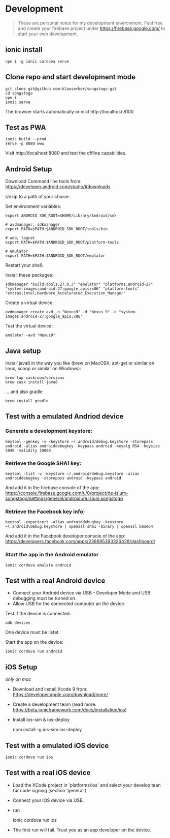 
# Development

>These are personal notes for my development environment. Feel free and create your firebase project under https://firebase.google.com/ to start your own development.

## ionic install

    npm i -g ionic cordova serve

## Clone repo and start development mode

    git clone git@github.com:klauserber/songstogo.git
    cd songstogo
    npm i
    ionic serve

The browser starts automatically or visit http://localhost:8100

## Test as PWA

    ionic build --prod
    serve -p 8080 www

Visit http://localhost:8080 and test the offline capabilities.

## Android Setup

Download Command line tools from: https://developer.android.com/studio/#downloads

Unzip to a path of your choice.

Set environment variables:

    export ANDROID_SDK_ROOT=$HOME/Library/Android/sdk

    # avdmanager, sdkmanager
    export PATH=$PATH:$ANDROID_SDK_ROOT/tools/bin

    # adb, logcat
    export PATH=$PATH:$ANDROID_SDK_ROOT/platform-tools

    # emulator
    export PATH=$PATH:$ANDROID_SDK_ROOT/emulator

Restart your shell.

Install these packages:

    sdkmanager "build-tools;27.0.3" "emulator" "platforms;android-27" "system-images;android-27;google_apis;x86" "platform-tools" "extras;intel;Hardware_Accelerated_Execution_Manager"

Create a virtual device:

    avdmanager create avd -n "Nexus9" -d "Nexus 9" -k "system-images;android-27;google_apis;x86"

Test the virtual device:
    
    emulator -avd "Nexus9"

## Java setup

Install java8 in the way you like (brew on MacOSX, apt-get or similar on linux, scoop or similar on Windows):

    brew tap caskroom/versions
    brew cask install java8

... and also gradle

    brew install gradle


## Test with a emulated Andriod device

### Generate a development keystore:

    keytool -genkey -v -keystore ~/.android/debug.keystore -storepass android -alias androiddebugkey -keypass android -keyalg RSA -keysize 2048 -validity 10000

### Retrieve the Google SHA1 key:

    keytool -list -v -keystore ~/.android/debug.keystore -alias androiddebugkey -storepass android -keypass android

And add it in the firebase console of the app: https://console.firebase.google.com/u/0/project/de-isium-songstogo/settings/general/android:de.isium.songstogo

### Retrieve the Facebook key info:

    keytool -exportcert -alias androiddebugkey -keystore ~\.android\debug.keystore | openssl sha1 -binary | openssl base64

And add it in the Facebook developer console of the app: https://developers.facebook.com/apps/238695393326428/dashboard/

### Start the app in the Android emulator

    ionic cordova emulate android

## Test with a real Android device

* Connect your Android device via USB - Developer Mode and USB debugging must be turned on.
* Allow USB for the connected computer an the device.

Test if the device is connected:

    adb devices

One device must be listet.

Start the app on the device:

    ionic cordova run android 

## iOS Setup

*only on mac*

* Download and install Xcode 9 from: https://developer.apple.com/download/more/
* Create a development team (read more: https://beta.ionicframework.com/docs/installation/ios)

* Install ios-sim & ios-deploy

    npm install -g ios-sim ios-deploy


## Test with a emulated iOS device

    ionic cordova run ios

## Test with a real iOS device

* Load the XCode project in 'platforms/ios' and select your develop tean für code signing (section 'general')
* Connect your iOS device via USB.
* run

    ionic cordova run ios

* The first run will fail. Trust you as an app developer on the device. 
